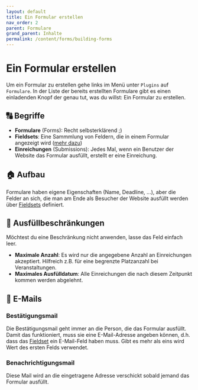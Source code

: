 ```yaml
---
layout: default
title: Ein Formular erstellen
nav_order: 2
parent: Formulare
grand_parent: Inhalte
permalink: /content/forms/building-forms
---
```


# Ein Formular erstellen
Um ein Formular zu erstellen gehe links im Menü unter `Plugins` auf `Formulare`. In der Liste der bereits erstellten Formulare gibt es einen einladenden Knopf der genau tut, was du willst: Ein Formular zu erstellen.

## 🔠 Begriffe
- **Formulare** (Forms): Recht selbsterklärend ;)
- **Fieldsets**: Eine Sammmlung von Feldern, die in einem Formular angezeigt wird ([mehr dazu](/plugins/wiki/forms/fieldsets))
- **Einreichungen** (Submissions): Jedes Mal, wenn ein Benutzer der Website das Formular ausfüllt, erstellt er eine Einreichung.

## 🏠 Aufbau
Formulare haben eigene Eigenschaften (Name, Deadline, ...), aber die Felder an sich, die man am Ende als Besucher der Website ausfüllt werden über [Fieldsets](/plugins/wiki/forms/fieldsets) definiert.

## 🛑 Ausfüllbeschränkungen
Möchtest du eine Beschränkung nicht anwenden, lasse das Feld einfach leer.
- **Maximale Anzahl**: Es wird nur die angegebene Anzahl an Einreichungen akzeptiert. Hilfreich z.B. für eine begrenzte Platzanzahl bei Veranstaltungen.
- **Maximales Ausfülldatum**: Alle Einreichungen die nach diesem Zeitpunkt kommen werden abgelehnt.

## 📧 E-Mails
### Bestätigungsmail
Die Bestätigungsmail geht immer an die Person, die das Formular ausfüllt. Damit das funktioniert, muss sie eine E-Mail-Adresse angeben können, d.h. dass das [Fieldset](/plugins/wiki/forms/fieldsets) ein E-Mail-Feld haben muss. Gibt es mehr als eins wird Wert des ersten Felds verwendet.

### Benachrichtigungsmail
Diese Mail wird an die eingetragene Adresse verschickt sobald jemand das Formular ausfüllt.